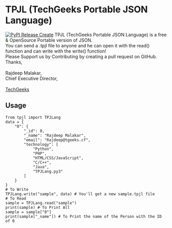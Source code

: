 # TPJL (TechGeeks Portable JSON Language)
[![PyPI Release Create](https://github.com/TechGeeks-Dev/PJSONLang/actions/workflows/Release-Create.yaml/badge.svg)](https://github.com/TechGeeks-Dev/PJSONLang/actions/workflows/Release-Create.yaml)
TPJL (TechGeeks Portable JSON Language) is a free & OpenSource Portable version of JSON.
<br>You can send a .tpjl file to anyone and he can open it with the read() function and can write with the write() function!
<br>Please Support us by Contributing by creating a pull request on GitHub.<br>
                                                                                           Thanks,<br><br>
                                                                                                                                                                                                        Rajdeep Malakar,<br>
                                                                                                                                                                                                    Chief Executive Director,<br><br>
                                                                                                                                                                                                [TechGeeks](https://tgeeks.cf)<br>
                                                                                                            
## Usage

```python3
from tpjl import TPJLang
data = {
    "0": {
        "_id": 0,
        "_name": "Rajdeep Malakar",
        "email": "Rajdeep@tgeeks.cf",
        "technology": [
            "Python",
            "PHP",
            "HTML/CSS/JavaScript",
            "C/C++",
            "Java",
            "TPJLang.py3"
        ]
    }
}
# To Write
TPJLang.write("sample", data) # You'll get a new sample.tpjl file
# To Read
sample = TPJLang.read("sample")
print(sample) # To Print All
sample = sample["0"]
print(sample["_name"]) # To Print the name of the Person with the ID of 0
```